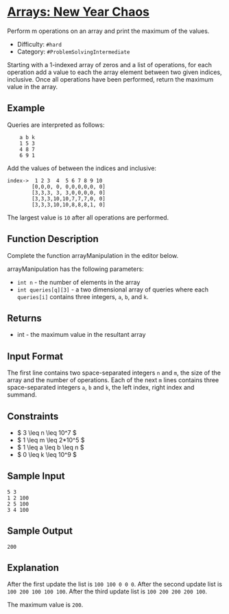 # [Arrays: New Year Chaos](https://www.hackerrank.com/challenges/crush)

Perform m operations on an array and print the maximum of the values.

- Difficulty:  ` #hard `
- Category: ` #ProblemSolvingIntermediate `

Starting with a 1-indexed array of zeros and a list of operations, for each
operation add a value to each the array element between two given indices,
inclusive. Once all operations have been performed, return the maximum
value in the array.

## Example

Queries are interpreted as follows:

```text
    a b k
    1 5 3
    4 8 7
    6 9 1
```

Add the values of  between the indices  and  inclusive:

```text
index->  1 2 3  4  5 6 7 8 9 10
        [0,0,0, 0, 0,0,0,0,0, 0]
        [3,3,3, 3, 3,0,0,0,0, 0]
        [3,3,3,10,10,7,7,7,0, 0]
        [3,3,3,10,10,8,8,8,1, 0]
```

The largest value is `10` after all operations are performed.

## Function Description

Complete the function arrayManipulation in the editor below.

arrayManipulation has the following parameters:

- `int n` - the number of elements in the array
- `int queries[q][3]` - a two dimensional array of queries where
each `queries[i]` contains three integers, `a`, `b`, and `k`.

## Returns

- int - the maximum value in the resultant array

## Input Format

The first line contains two space-separated integers `n` and `m`, the size of
the array and the number of operations.
Each of the next `m` lines contains three space-separated integers
`a`, `b` and `k`, the left index, right index and summand.

## Constraints

- $ 3 \leq n \leq 10^7 $
- $ 1 \leq m \leq 2*10^5 $
- $ 1 \leq a \leq b \leq n $
- $ 0 \leq k \leq 10^9 $

## Sample Input

```text
5 3
1 2 100
2 5 100
3 4 100
```

## Sample Output

```text
200
````

## Explanation

After the first update the list is `100 100 0 0 0`.
After the second update list is `100 200 100 100 100`.
After the third update list is `100 200 200 200 100`.

The maximum value is `200`.
